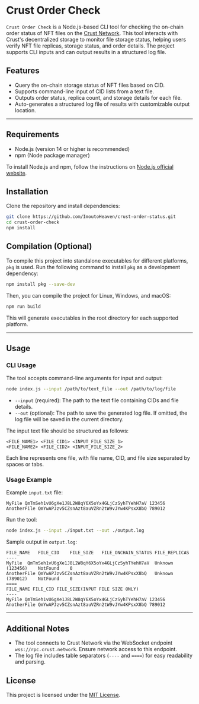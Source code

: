
# Crust Order Check

`Crust Order Check` is a Node.js-based CLI tool for checking the on-chain order status of NFT files on the [Crust Network](https://crust.network/). 
This tool interacts with Crust's decentralized storage to monitor file storage status, helping users verify NFT file replicas, storage status, and order details. 
The project supports CLI inputs and can output results in a structured log file.

## Features
- Query the on-chain storage status of NFT files based on CID.
- Supports command-line input of CID lists from a text file.
- Outputs order status, replica count, and storage details for each file.
- Auto-generates a structured log file of results with customizable output location.

---

## Requirements
- Node.js (version 14 or higher is recommended)
- npm (Node package manager)

To install Node.js and npm, follow the instructions on [Node.js official website](https://nodejs.org/).

## Installation

Clone the repository and install dependencies:

```bash
git clone https://github.com/ImoutoHeaven/crust-order-status.git
cd crust-order-check
npm install
```

## Compilation (Optional)

To compile this project into standalone executables for different platforms, `pkg` is used. Run the following command to install `pkg` as a development dependency:

```bash
npm install pkg --save-dev
```

Then, you can compile the project for Linux, Windows, and macOS:

```bash
npm run build
```

This will generate executables in the root directory for each supported platform.

---

## Usage

### CLI Usage

The tool accepts command-line arguments for input and output:

```bash
node index.js --input /path/to/text_file --out /path/to/log/file
```

- `--input` (required): The path to the text file containing CIDs and file details.
- `--out` (optional): The path to save the generated log file. If omitted, the log file will be saved in the current directory.

The input text file should be structured as follows:

```
<FILE_NAME1> <FILE_CID1> <INPUT_FILE_SIZE_1>
<FILE_NAME2> <FILE_CID2> <INPUT_FILE_SIZE_2>
```

Each line represents one file, with file name, CID, and file size separated by spaces or tabs.

### Usage Example

Example `input.txt` file:

```
MyFile QmTmSeh1vU6gXe1J8L2W8qY6X5oYx4GLjCzSyhTYehH7aV 123456
AnotherFile QmYwAPJzv5CZsnAzt8auVZRn2tW9vJYw4KPsxX8bQ 789012
```

Run the tool:

```bash
node index.js --input ./input.txt --out ./output.log
```

Sample output in `output.log`:

```
FILE_NAME	FILE_CID	FILE_SIZE	FILE_ONCHAIN_STATUS	FILE_REPLICAS
----
MyFile	QmTmSeh1vU6gXe1J8L2W8qY6X5oYx4GLjCzSyhTYehH7aV	Unknown (123456)	NotFound	0
AnotherFile	QmYwAPJzv5CZsnAzt8auVZRn2tW9vJYw4KPsxX8bQ	Unknown (789012)	NotFound	0
====
FILE_NAME FILE_CID FILE_SIZE(INPUT FILE SIZE ONLY)
----
MyFile QmTmSeh1vU6gXe1J8L2W8qY6X5oYx4GLjCzSyhTYehH7aV 123456
AnotherFile QmYwAPJzv5CZsnAzt8auVZRn2tW9vJYw4KPsxX8bQ 789012
```

---

## Additional Notes
- The tool connects to Crust Network via the WebSocket endpoint `wss://rpc.crust.network`. Ensure network access to this endpoint.
- The log file includes table separators (`----` and `====`) for easy readability and parsing.

## License

This project is licensed under the [MIT License](LICENSE).
